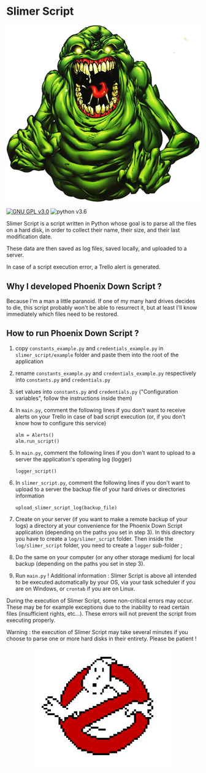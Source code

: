 # Slimer Script

<p align="center">
  <img src="https://raw.githubusercontent.com/IAmTerror/slimer_script_python/master/img/slimer.png" />
</p>

[![GNU GPL v3.0](https://img.shields.io/badge/licence-GNU%20GPL%20v3.0-blue)](https://github.com/IAmTerror/phoenix_down_script/blob/master/LICENSE) ![python v3.6](https://img.shields.io/badge/python-v3.6-blue)

Slimer Script is a script written in Python whose goal is to parse all the files on a hard disk, in order to collect their name, their size, and their last modification date.

These data are then saved as log files, saved locally, and uploaded to a server.

In case of a script execution error, a Trello alert is generated.

## Why I developed Phoenix Down Script ?

Because I'm a man a little paranoid. If one of my many hard drives decides to die, this script probably won't be able to resurrect it, but at least I'll know immediately which files need to be restored.

## How to run Phoenix Down Script ?

1. copy `constants_example.py` and `credentials_example.py` in `slimer_script/example` folder and paste them into the root of the application 
2. rename `constants_example.py` and `credentials_example.py` respectively into `constants.py` and `credentials.py` 
3. set values into `constants.py` and `credentials.py` ("Configuration variables", follow the instructions inside them)
4. In `main.py`, comment the following lines if you don't want to receive alerts on your Trello in case of bad script execution (or, if you don't know how to configure this service)

    ```
    alm = Alerts()
    alm.run_script()
    ```

5. In `main.py`, comment the following lines if you don't want to upload to a server the application's operating log (logger)
    ```
    logger_script()
    ```

6. In `slimer_script.py`, comment the following lines if you don't want to upload to a server the backup file of your hard drives or directories information
    ```
    upload_slimer_script_log(backup_file)
    ```
   
7. Create on your server (if you want to make a remote backup of your logs) a directory at your convenience for the Phoenix Down Script application (depending on the paths you set in step 3). In this directory you have to create a `log/slimer_script` folder. Then inside the `log/slimer_script` folder, you need to create a `logger` sub-folder ;

8. Do the same on your computer (or any other storage medium) for local backup (depending on the paths you set in step 3).
    
9. Run `main.py` ! Additional information : Slimer Script is above all intended to be executed automatically by your OS, via your task scheduler if you are on Windows, or `crontab` if you are on Linux.

During the execution of Slimer Script, some non-critical errors may occur. These may be for example exceptions due to the inability to read certain files (insufficient rights, etc...). These errors will not prevent the script from executing properly.

Warning : the execution of Slimer Script may take several minutes if you choose to parse one or more hard disks in their entirety. Please be patient !

<p align="center">
  <img src="https://raw.githubusercontent.com/IAmTerror/slimer_script_python/master/img/ghostbusters_logo.png" />
</p>

